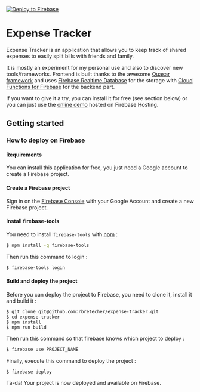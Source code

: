 [![Deploy to Firebase](https://github.com/rbretecher/expense-tracker/workflows/Deploy%20to%20Firebase/badge.svg?branch=master)](https://github.com/rbretecher/expense-tracker/actions?query=workflow%3A%22Deploy+to+Firebase%22+branch%3Amaster)

# Expense Tracker

Expense Tracker is an application that allows you to keep track of shared expenses to easily split bills with friends and family.

It is mostly an experiment for my personal use and also to discover new tools/frameworks. Frontend is built thanks to the awesome [Quasar framework](https://github.com/quasarframework/quasar) and uses [Firebase Realtime Database](https://firebase.google.com/docs/database) for the storage with [Cloud Functions for Firebase](https://firebase.google.com/docs/functions) for the backend part.

If you want to give it a try, you can install it for free (see section below) or you can just use the [online demo](https://expense-tracker-demo-42250.firebaseapp.com) hosted on Firebase Hosting.

## Getting started

### How to deploy on Firebase

#### Requirements
You can install this application for free, you just need a Google account to create a Firebase project.

#### Create a Firebase project

Sign in on the [Firebase Console](https://console.firebase.google.com) with your Google Account and create a new Firebase project.

#### Install firebase-tools

You need to install `firebase-tools` with [npm](https://www.npmjs.com/) :
```bash
$ npm install -g firebase-tools
```

Then run this command to login :
```bash
$ firebase-tools login
```

#### Build and deploy the project

Before you can deploy the project to Firebase, you need to clone it, install it and build it :
```
$ git clone git@github.com:rbretecher/expense-tracker.git
$ cd expense-tracker
$ npm install
$ npm run build
```

Then run this command so that firebase knows which project to deploy :
```bash
$ firebase use PROJECT_NAME
```

Finally, execute this command to deploy the project :
```
$ firebase deploy
```

Ta-da! Your project is now deployed and available on Firebase.
